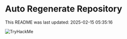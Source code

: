 # Auto Regenerate Repository

This README was last updated: 2025-02-15 05:35:16

 ![TryHackMe](https://tryhackme.com/badge/533634)